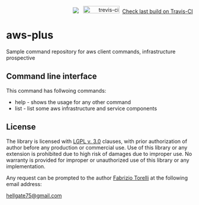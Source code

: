 <p align="right">
 <img src="https://github.com/hellgate75/aws-plus/workflows/Go/badge.svg?branch=master"></img>
&nbsp;&nbsp;<img src="https://api.travis-ci.com/hellgate75/aws-plus.svg?branch=master" alt="trevis-ci" width="98" height="20" />&nbsp;&nbsp;<a href="https://travis-ci.com/hellgate75/aws-plus">Check last build on Travis-CI</a>
 </p>

# aws-plus

Sample command repository for aws client commands, infrastructure prospective

## Command line interface

This command has follwoing commands:

* help - shows the usage for any other command
* list - list some aws infrastructure and service components


## License

The library is licensed with [LGPL v. 3.0](/LICENSE) clauses, with prior authorization of author before any production or commercial use. Use of this library or any extension is prohibited due to high risk of damages due to improper use. No warranty is provided for improper or unauthorized use of this library or any implementation.

Any request can be prompted to the author [Fabrizio Torelli](https://www.linkedin.com/in/fabriziotorelli) at the following email address:

[hellgate75@gmail.com](mailto:hellgate75@gmail.com)
 
